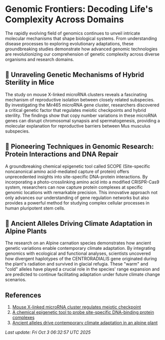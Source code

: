 # Genomic Frontiers: Decoding Life's Complexity Across Domains

The rapidly evolving field of genomics continues to unveil intricate molecular mechanisms that shape biological systems. From understanding disease processes to exploring evolutionary adaptations, these groundbreaking studies demonstrate how advanced genomic technologies are revolutionizing our comprehension of genetic complexity across diverse organisms and research domains.

## 🧬 Unraveling Genetic Mechanisms of Hybrid Sterility in Mice

The study on mouse X-linked microRNA clusters reveals a fascinating mechanism of reproductive isolation between closely related subspecies. By investigating the Mir465 microRNA gene cluster, researchers discovered a critical genetic factor that regulates meiotic checkpoints and hybrid sterility. The findings show that copy number variations in these microRNA genes can disrupt chromosomal synapsis and spermatogenesis, providing a molecular explanation for reproductive barriers between Mus musculus subspecies.

## 🔬 Pioneering Techniques in Genomic Research: Protein Interactions and DNA Repair

A groundbreaking chemical epigenetic tool called SCOPE (Site-specific noncanonical amino acid-mediated capture of protein) offers unprecedented insights into site-specific DNA-protein interactions. By incorporating a photo-crosslinking amino acid into a modified CRISPR-Cas9 system, researchers can now capture protein complexes at specific genomic locations with remarkable precision. This innovative approach not only advances our understanding of gene regulation networks but also provides a powerful method for studying complex cellular processes in human pluripotent stem cells.

## 🌿 Ancient Alleles Driving Climate Adaptation in Alpine Plants

The research on an Alpine carnation species demonstrates how ancient genetic variations enable contemporary climate adaptation. By integrating genomics with ecological and functional analyses, scientists uncovered how divergent haplotypes of the CENTRORADIALIS gene originated during the plant's radiation and survived in glacial refugia. These "warm" and "cold" alleles have played a crucial role in the species' range expansion and are predicted to continue facilitating adaptation under future climate change scenarios.

## References

1. [Mouse X-linked microRNA cluster regulates meiotic checkpoint](https://pubmed.ncbi.nlm.nih.gov/41037637/)
2. [A chemical epigenetic tool to probe site-specific DNA-binding protein complexes](https://pubmed.ncbi.nlm.nih.gov/41037631/)
3. [Ancient alleles drive contemporary climate adaptation in an alpine plant](https://pubmed.ncbi.nlm.nih.gov/41037598/)

*Last update: Fri Oct  3 06:32:57 UTC 2025*

